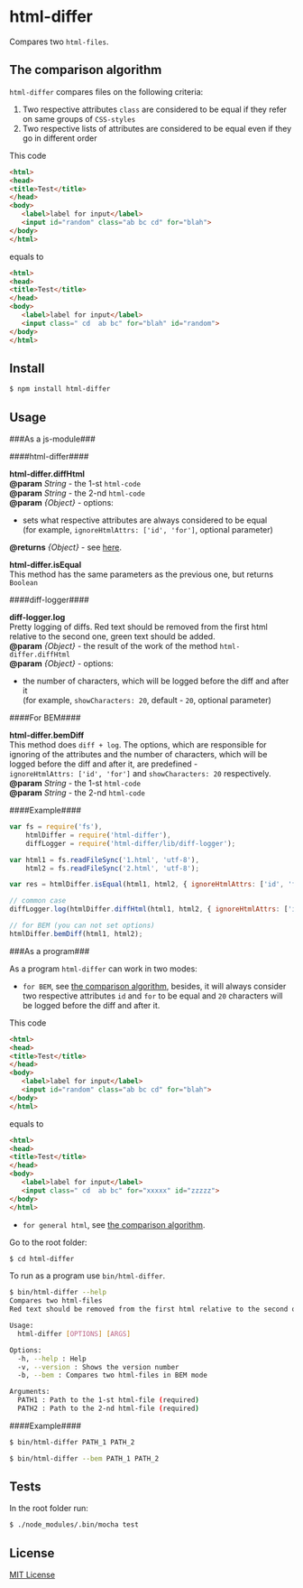 # html-differ

Сompares two ```html-files```.

## The comparison algorithm

```html-differ``` compares files on the following criteria:

1. Two respective attributes ```class``` are considered to be equal if they refer on same groups of ```CSS-styles```
2. Two respective lists of attributes are considered to be equal even if they go in different order

This code

```html
<html>
<head>
<title>Test</title>
</head>
<body>
   <label>label for input</label>
   <input id="random" class="ab bc cd" for="blah">
</body>
</html>
```

equals to

```html
<html>
<head>
<title>Test</title>
</head>
<body>
   <label>label for input</label>
   <input class=" cd  ab bc" for="blah" id="random">
</body>
</html>
```

## Install

```bash
$ npm install html-differ
```

## Usage

###As a js-module###

####html-differ####

**html-differ.diffHtml**<br>
**@param** *String* - the 1-st ```html-code```<br>
**@param** *String* - the 2-nd ```html-code```<br>
**@param** *{Object}* - options:
* sets what respective attributes are always considered to be equal<br>
(for example, ```ignoreHtmlAttrs: ['id', 'for']```, optional parameter)

**@returns** *{Object}* - see [here](https://github.com/kpdecker/jsdiff#examples).

**html-differ.isEqual**<br>
This method has the same parameters as the previous one, but returns ```Boolean```

####diff-logger####

**diff-logger.log**<br>
Pretty logging of diffs. Red text should be removed from the first html relative to the second one, green text should be added.<br>
**@param** *{Object}* - the result of the work of the method ```html-differ.diffHtml```<br>
**@param** *{Object}* - options:<br>
* the number of characters, which will be logged before the diff and after it<br>
(for example, ```showCharacters: 20```, default - ```20```, optional parameter)

####For BEM####

**html-differ.bemDiff**<br>
This method does ```diff + log```. The options, which are responsible for ignoring of the attributes and the number of characters, which will be logged before the diff and after it, are predefined -<br>```ignoreHtmlAttrs: ['id', 'for']``` and ```showCharacters: 20``` respectively.<br>
**@param** *String* - the 1-st ```html-code```<br>
**@param** *String* - the 2-nd ```html-code```

####Example####

```js
var fs = require('fs'),
    htmlDiffer = require('html-differ'),
    diffLogger = require('html-differ/lib/diff-logger');

var html1 = fs.readFileSync('1.html', 'utf-8'),
    html2 = fs.readFileSync('2.html', 'utf-8');

var res = htmlDiffer.isEqual(html1, html2, { ignoreHtmlAttrs: ['id', 'for'] } );

// common case
diffLogger.log(htmlDiffer.diffHtml(html1, html2, { ignoreHtmlAttrs: ['id', 'for'] }, { showCharacters: 20 } ));

// for BEM (you can not set options)
htmlDiffer.bemDiff(html1, html2);
```

###As a program###

As a program ```html-differ``` can work in two modes:

* ```for BEM```, see [the comparison algorithm](https://github.com/eGavr/html-differ/tree/bemDiff#the-comparison-algorithm), besides, it will always consider two respective attributes ```id``` and ```for``` to be equal and ```20``` characters will be logged before the diff and after it.

This code

```html
<html>
<head>
<title>Test</title>
</head>
<body>
   <label>label for input</label>
   <input id="random" class="ab bc cd" for="blah">
</body>
</html>
```

equals to

```html
<html>
<head>
<title>Test</title>
</head>
<body>
   <label>label for input</label>
   <input class=" cd  ab bc" for="xxxxx" id="zzzzz">
</body>
</html>
```

* ```for general html```, see [the comparison algorithm](https://github.com/eGavr/html-differ/tree/bemDiff#the-comparison-algorithm).

Go to the root folder:

```bash
$ cd html-differ
```

To run as a program use ```bin/html-differ```.

```bash
$ bin/html-differ --help
Compares two html-files
Red text should be removed from the first html relative to the second one, green text should be added

Usage:
  html-differ [OPTIONS] [ARGS]

Options:
  -h, --help : Help
  -v, --version : Shows the version number
  -b, --bem : Compares two html-files in BEM mode

Arguments:
  PATH1 : Path to the 1-st html-file (required)
  PATH2 : Path to the 2-nd html-file (required)
```

####Example####

```bash
$ bin/html-differ PATH_1 PATH_2

$ bin/html-differ --bem PATH_1 PATH_2
```

## Tests

In the root folder run:

```bash
$ ./node_modules/.bin/mocha test
```

## License

[MIT License](http://en.wikipedia.org/wiki/MIT_License)
